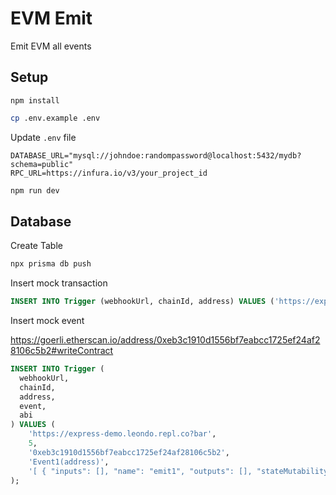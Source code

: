 # EVM Emit

Emit EVM all events

## Setup

`npm install`

```bash
cp .env.example .env
```

Update `.env` file

```
DATABASE_URL="mysql://johndoe:randompassword@localhost:5432/mydb?schema=public"
RPC_URL=https://infura.io/v3/your_project_id
```

```bash
npm run dev
```

## Database

Create Table

```bash
npx prisma db push
```

Insert mock transaction

```sql
INSERT INTO Trigger (webhookUrl, chainId, address) VALUES ('https://express-demo.leondo.repl.co?foo', 5, '0xdd4c825203f97984e7867f11eecc813a036089d1');
```

Insert mock event

https://goerli.etherscan.io/address/0xeb3c1910d1556bf7eabcc1725ef24af28106c5b2#writeContract

```sql
INSERT INTO Trigger (
  webhookUrl,
  chainId,
  address,
  event,
  abi
) VALUES (
    'https://express-demo.leondo.repl.co?bar',
    5,
    '0xeb3c1910d1556bf7eabcc1725ef24af28106c5b2',
    'Event1(address)',
    '[ { "inputs": [], "name": "emit1", "outputs": [], "stateMutability": "nonpayable", "type": "function" }, { "inputs": [], "name": "emit2", "outputs": [], "stateMutability": "nonpayable", "type": "function" }, { "inputs": [], "name": "emit3", "outputs": [], "stateMutability": "nonpayable", "type": "function" }, { "inputs": [], "name": "emit4", "outputs": [], "stateMutability": "nonpayable", "type": "function" }, { "anonymous": false, "inputs": [ { "indexed": false, "internalType": "address", "name": "_addressA", "type": "address" } ], "name": "Event1", "type": "event" }, { "anonymous": false, "inputs": [ { "indexed": true, "internalType": "address", "name": "_addressB", "type": "address" } ], "name": "Event2", "type": "event" }, { "anonymous": false, "inputs": [ { "indexed": false, "internalType": "address", "name": "_addressA", "type": "address" }, { "indexed": true, "internalType": "address", "name": "_addressB", "type": "address" } ], "name": "Event3", "type": "event" } ]'
);
```
